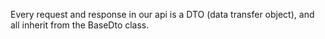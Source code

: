 ﻿Every request and response in our api is a DTO (data transfer object), and all
inherit from the BaseDto class.